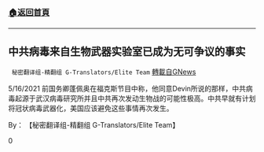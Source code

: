###  [:house:返回首頁](https://github.com/ourhimalayas/txt)
---

## 中共病毒来自生物武器实验室已成为无可争议的事实
` 秘密翻译组-精翻组 G-Translators/Elite Team` [轉載自GNews](https://gnews.org/zh-hans/1252688/)

5/16/2021 前国务卿蓬佩奥在福克斯节目中称，他同意Devin所说的那样，中共病毒起源于武汉病毒研究所并且中共再次发动生物战的可能性极高。中共早就有计划将冠状病毒武器化，美国应该避免这些事情再次发生。

By： 【秘密翻译组-精翻组 G-Translators/Elite Team】

0
